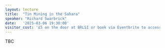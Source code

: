 ```yaml
---
layout: lecture
title:  "Tin Mining in the Sahara"
speaker: "Richard Swarbrick"
date:   '2025-03-06 19:30:00'
visitor_cost: '£5 on the door at BRLSI or book via Eventbrite to access on Zoom'
---
```

TBC